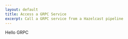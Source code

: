 ```yaml
---
layout: default
title: Access a GRPC Service 
excerpt: Call a GRPC service from a Hazelcast pipeline
---
```

Hello GRPC
